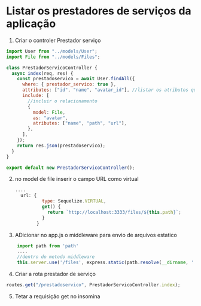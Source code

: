 # Listar os prestadores de serviços da aplicação

1. Criar o controler Prestador serviço

```javascript
import User from "../models/User";
import File from "../models/Files";

class PrestadorServicoController {
  async index(req, res) {
    const prestadoservico = await User.findAll({
      where: { prestador_servico: true },
      attributes: ["id", "name", "avatar_id"], //listar os atributos que retorna na pesquisa
      include: [
        //incluir o relacionamento
        {
          model: File,
          as: "avatar",
          atributes: ["name", "path", "url"],
        },
      ],
    });
    return res.json(prestadoservico);
  }
}

export default new PrestadorServicoController();
```

2. no model de file inserir o campo URL como virtual

   ```javascript
   ....
     url: {
             type: Sequelize.VIRTUAL,
             get() {
               return `http://localhost:3333/files/${this.path}`;
             }
           }

   ```

3. ADicionar no app.js o middleware para envio de arquivos estatico

```javascript
    import path from 'path'
    ....
    //dentro do metodo middleware
    this.server.use('/files', express.static(path.resolve(__dirname, '..', 'tmp', 'uploads')))
```

4. Criar a rota prestador de serviço

```javascript
routes.get("/prestadoservico", PrestadorServicoController.index);
```

5. Tetar a requisição get no insomina
